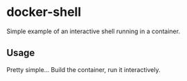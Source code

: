 # docker-shell

Simple example of an interactive shell running in a container.

## Usage

Pretty simple...  Build the container, run it interactively.
